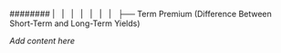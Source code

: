 ######## |   |   |   |   |   |   |   ├── Term Premium (Difference Between Short-Term and Long-Term Yields)

*Add content here*